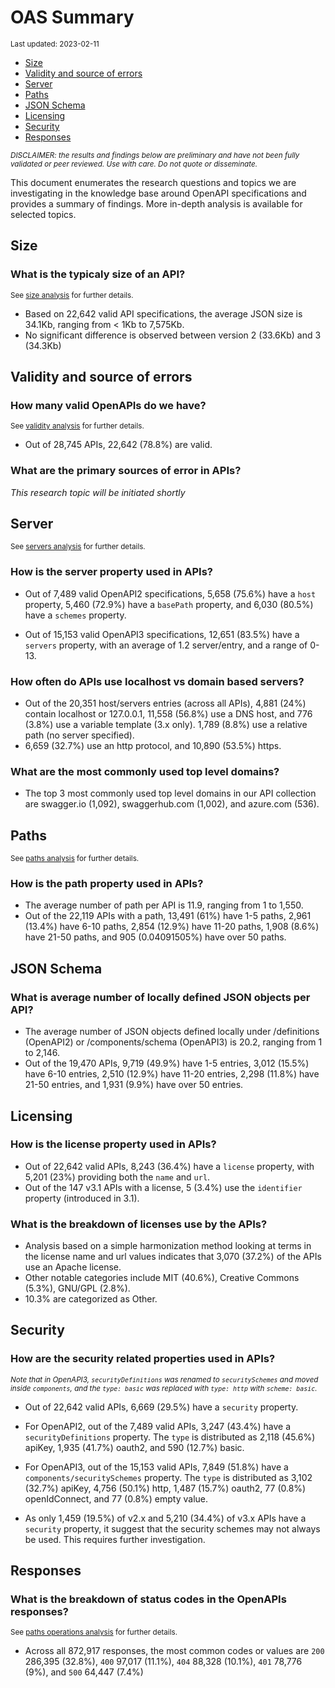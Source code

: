 OAS Summary
================
<sup>Last updated: 2023-02-11</sup>

- <a href="#size" id="toc-size">Size</a>
- <a href="#validity-and-source-of-errors"
  id="toc-validity-and-source-of-errors">Validity and source of errors</a>
- <a href="#server" id="toc-server">Server</a>
- <a href="#paths" id="toc-paths">Paths</a>
- <a href="#json-schema" id="toc-json-schema">JSON Schema</a>
- <a href="#licensing" id="toc-licensing">Licensing</a>
- <a href="#security" id="toc-security">Security</a>
- <a href="#responses" id="toc-responses">Responses</a>

<sup>*DISCLAIMER: the results and findings below are preliminary and
have not been fully validated or peer reviewed. Use with care. Do not
quote or disseminate.*</sup>

This document enumerates the research questions and topics we are
investigating in the knowledge base around OpenAPI specifications and
provides a summary of findings. More in-depth analysis is available for
selected topics.

## Size

### What is the typicaly size of an API?

<sup>See [size analysis](oas_size.md) for further details.<sup>

- Based on 22,642 valid API specifications, the average JSON size is
  34.1Kb, ranging from \< 1Kb to 7,575Kb.
- No significant difference is observed between version 2 (33.6Kb) and 3
  (34.3Kb)

## Validity and source of errors

### How many valid OpenAPIs do we have?

<sup>See [validity analysis](oas_validity.md) for further details.<sup>

- Out of 28,745 APIs, 22,642 (78.8%) are valid.

### What are the primary sources of error in APIs?

*This research topic will be initiated shortly*

## Server

<sup>See [servers analysis](oas_servers.md) for further details.</sup>

### How is the server property used in APIs?

- Out of 7,489 valid OpenAPI2 specifications, 5,658 (75.6%) have a
  `host` property, 5,460 (72.9%) have a `basePath` property, and 6,030
  (80.5%) have a `schemes` property.

- Out of 15,153 valid OpenAPI3 specifications, 12,651 (83.5%) have a
  `servers` property, with an average of 1.2 server/entry, and a range
  of 0-13.

### How often do APIs use localhost vs domain based servers?

- Out of the 20,351 host/servers entries (across all APIs), 4,881 (24%)
  contain localhost or 127.0.0.1, 11,558 (56.8%) use a DNS host, and 776
  (3.8%) use a variable template (3.x only). 1,789 (8.8%) use a relative
  path (no server specified).
- 6,659 (32.7%) use an http protocol, and 10,890 (53.5%) https.

### What are the most commonly used top level domains?

- The top 3 most commonly used top level domains in our API collection
  are swagger.io (1,092), swaggerhub.com (1,002), and azure.com (536).

## Paths

<sup>See [paths analysis](oas_paths.md) for further details.</sup>

### How is the path property used in APIs?

- The average number of path per API is 11.9, ranging from 1 to 1,550.
- Out of the 22,119 APIs with a path, 13,491 (61%) have 1-5 paths, 2,961
  (13.4%) have 6-10 paths, 2,854 (12.9%) have 11-20 paths, 1,908 (8.6%)
  have 21-50 paths, and 905 (0.04091505%) have over 50 paths.

## JSON Schema

### What is average number of locally defined JSON objects per API?

- The average number of JSON objects defined locally under /definitions
  (OpenAPI2) or /components/schema (OpenAPI3) is 20.2, ranging from 1 to
  2,146.
- Out of the 19,470 APIs, 9,719 (49.9%) have 1-5 entries, 3,012 (15.5%)
  have 6-10 entries, 2,510 (12.9%) have 11-20 entries, 2,298 (11.8%)
  have 21-50 entries, and 1,931 (9.9%) have over 50 entries.

## Licensing

### How is the license property used in APIs?

- Out of 22,642 valid APIs, 8,243 (36.4%) have a `license` property,
  with 5,201 (23%) providing both the `name` and `url`.
- Out of the 147 v3.1 APIs with a license, 5 (3.4%) use the `identifier`
  property (introduced in 3.1).

### What is the breakdown of licenses use by the APIs?

- Analysis based on a simple harmonization method looking at terms in
  the license name and url values indicates that 3,070 (37.2%) of the
  APIs use an Apache license.
- Other notable categories include MIT (40.6%), Creative Commons (5.3%),
  GNU/GPL (2.8%).
- 10.3% are categorized as Other.

## Security

### How are the security related properties used in APIs?

<sup>*Note that in OpenAPI3, `securityDefinitions` was renamed to
`securitySchemes` and moved inside `components`, and the `type: basic`
was replaced with `type: http` with `scheme: basic`.*</sup>

- Out of 22,642 valid APIs, 6,669 (29.5%) have a `security` property.

- For OpenAPI2, out of the 7,489 valid APIs, 3,247 (43.4%) have a
  `securityDefinitions` property. The `type` is distributed as 2,118
  (45.6%) apiKey, 1,935 (41.7%) oauth2, and 590 (12.7%) basic.

- For OpenAPI3, out of the 15,153 valid APIs, 7,849 (51.8%) have a
  `components/securitySchemes` property. The `type` is distributed as
  3,102 (32.7%) apiKey, 4,756 (50.1%) http, 1,487 (15.7%) oauth2, 77
  (0.8%) openIdConnect, and 77 (0.8%) empty value.

- As only 1,459 (19.5%) of v2.x and 5,210 (34.4%) of v3.x APIs have a
  `security` property, it suggest that the security schemes may not
  always be used. This requires further investigation.

## Responses

### What is the breakdown of status codes in the OpenAPIs responses?

<sup>See [paths operations analysis](oas_paths_operations.md) for
further details.<sup>

- Across all 872,917 responses, the most common codes or values are
  `200` 286,395 (32.8%), `400` 97,017 (11.1%), `404` 88,328 (10.1%),
  `401` 78,776 (9%), and `500` 64,447 (7.4%)
